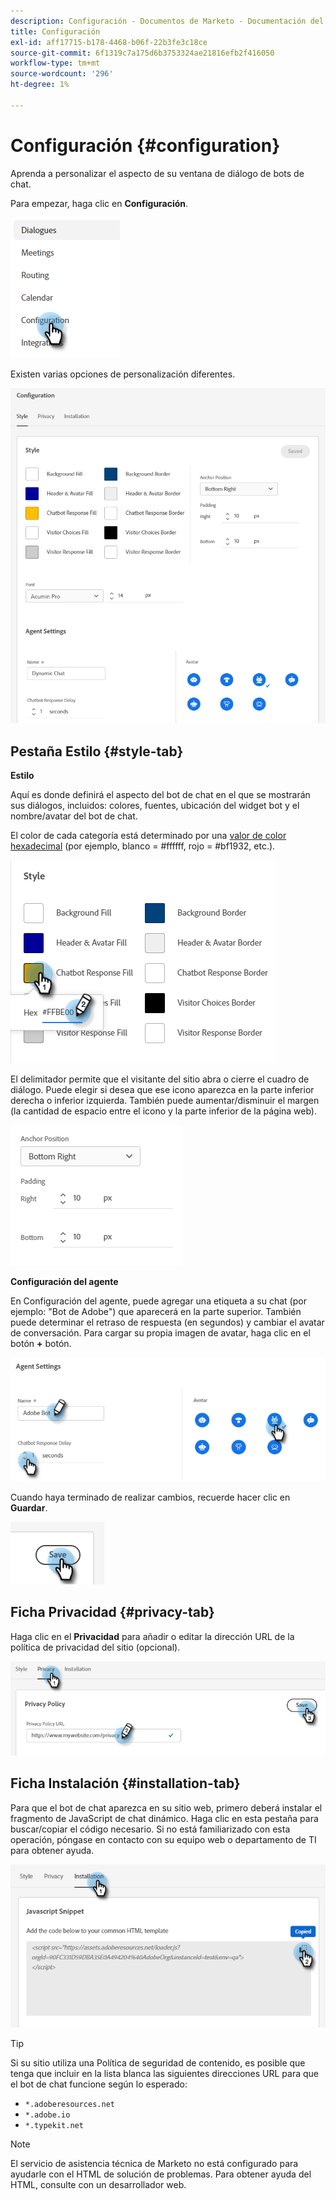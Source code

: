 ```yaml
---
description: Configuración - Documentos de Marketo - Documentación del producto
title: Configuración
exl-id: aff17715-b178-4468-b06f-22b3fe3c18ce
source-git-commit: 6f1319c7a175d6b3753324ae21816efb2f416050
workflow-type: tm+mt
source-wordcount: '296'
ht-degree: 1%

---
```


# Configuración {#configuration}

Aprenda a personalizar el aspecto de su ventana de diálogo de bots de chat.

Para empezar, haga clic en **Configuración**.

![](assets/configuration-1.png)

Existen varias opciones de personalización diferentes.

![](assets/configuration-2.png)

## Pestaña Estilo {#style-tab}

**Estilo**

Aquí es donde definirá el aspecto del bot de chat en el que se mostrarán sus diálogos, incluidos: colores, fuentes, ubicación del widget bot y el nombre/avatar del bot de chat.

El color de cada categoría está determinado por una [valor de color hexadecimal](https://color.adobe.com/create/color-wheel) (por ejemplo, blanco = #ffffff, rojo = #bf1932, etc.).

![](assets/configuration-3.png)

El delimitador permite que el visitante del sitio abra o cierre el cuadro de diálogo. Puede elegir si desea que ese icono aparezca en la parte inferior derecha o inferior izquierda. También puede aumentar/disminuir el margen (la cantidad de espacio entre el icono y la parte inferior de la página web).

![](assets/configuration-4.png)

**Configuración del agente**

En Configuración del agente, puede agregar una etiqueta a su chat (por ejemplo: &quot;Bot de Adobe&quot;) que aparecerá en la parte superior. También puede determinar el retraso de respuesta (en segundos) y cambiar el avatar de conversación. Para cargar su propia imagen de avatar, haga clic en el botón **+** botón.

![](assets/configuration-5.png)

Cuando haya terminado de realizar cambios, recuerde hacer clic en **Guardar**.

![](assets/configuration-6.png)

## Ficha Privacidad {#privacy-tab}

Haga clic en el **Privacidad** para añadir o editar la dirección URL de la política de privacidad del sitio (opcional).

![](assets/configuration-7.png)

## Ficha Instalación {#installation-tab}

Para que el bot de chat aparezca en su sitio web, primero deberá instalar el fragmento de JavaScript de chat dinámico. Haga clic en esta pestaña para buscar/copiar el código necesario. Si no está familiarizado con esta operación, póngase en contacto con su equipo web o departamento de TI para obtener ayuda.

![](assets/configuration-8.png)

>[!TIP]
>
>Si su sitio utiliza una Política de seguridad de contenido, es posible que tenga que incluir en la lista blanca las siguientes direcciones URL para que el bot de chat funcione según lo esperado:
>
>* `*.adoberesources.net`
>* `*.adobe.io`
>* `*.typekit.net`


>[!NOTE]
>
>El servicio de asistencia técnica de Marketo no está configurado para ayudarle con el HTML de solución de problemas. Para obtener ayuda del HTML, consulte con un desarrollador web.
